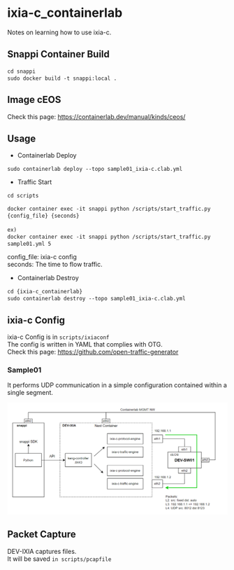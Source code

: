 # ixia-c_containerlab
Notes on learning how to use ixia-c.

## Snappi Container Build
```
cd snappi
sudo docker build -t snappi:local .
```

## Image cEOS
Check this page: https://containerlab.dev/manual/kinds/ceos/

## Usage
- Containerlab Deploy
```
sudo containerlab deploy --topo sample01_ixia-c.clab.yml
```
- Traffic Start
```
cd scripts
```
```
docker container exec -it snappi python /scripts/start_traffic.py {config_file} {seconds}

ex)
docker container exec -it snappi python /scripts/start_traffic.py sample01.yml 5
```
config_file: ixia-c config  
seconds: The time to flow traffic.

- Containerlab Destroy
```
cd {ixia-c_containerlab}
sudo containerlab destroy --topo sample01_ixia-c.clab.yml
```

## ixia-c Config
ixia-c Config is in `scripts/ixiaconf`  
The config is written in YAML that complies with OTG.  
Check this page: https://github.com/open-traffic-generator

### Sample01
It performs UDP communication in a simple configuration contained within a single segment.  

![sample01](./sample01.png)

## Packet Capture
DEV-IXIA captures files.  
 It will be saved `in scripts/pcapfile`